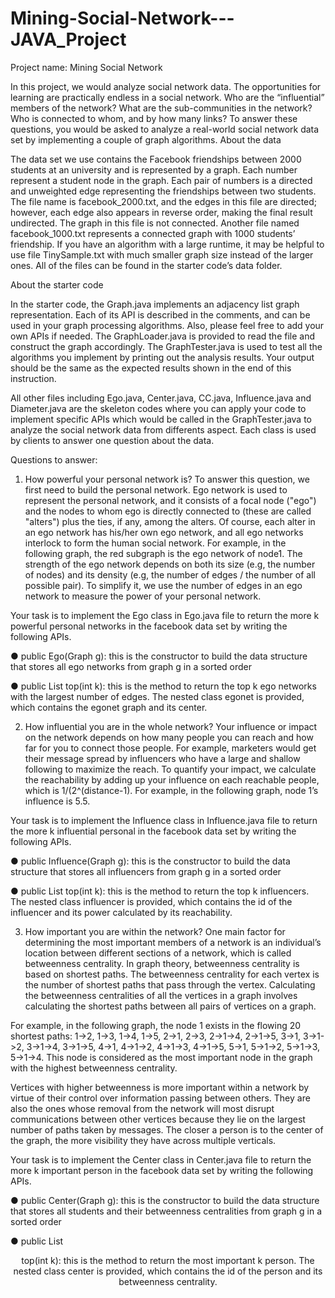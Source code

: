 # Mining-Social-Network---JAVA_Project
Project name: Mining Social Network

In this project, we would analyze social network data. The opportunities for learning are
practically endless in a social network. Who are the “influential” members of the
network? What are the sub-communities in the network? Who is connected to whom,
and by how many links? To answer these questions, you would be asked to analyze a
real-world social network data set by implementing a couple of graph algorithms.
About the data

The data set we use contains the Facebook friendships between 2000 students at an
university and is represented by a graph. Each number represent a student node in the
graph. Each pair of numbers is a directed and unweighted edge representing the
friendships between two students. The file name is facebook_2000.txt, and the edges in
this file are directed; however, each edge also appears in reverse order, making the
final result undirected. The graph in this file is not connected. Another file named
facebook_1000.txt represents a connected graph with 1000 students’ friendship. If you
have an algorithm with a large runtime, it may be helpful to use file TinySample.txt with
much smaller graph size instead of the larger ones. All of the files can be found in the
starter code’s data folder.

About the starter code

In the starter code, the Graph.java implements an adjacency list graph representation.
Each of its API is described in the comments, and can be used in your graph processing
algorithms. Also, please feel free to add your own APIs if needed. The
GraphLoader.java is provided to read the file and construct the graph accordingly. The
GraphTester.java is used to test all the algorithms you implement by printing out the
analysis results. Your output should be the same as the expected results shown in the
end of this instruction.

All other files including Ego.java, Center.java, CC.java, Influence.java and
Diameter.java are the skeleton codes where you can apply your code to implement
specific APIs which would be called in the GraphTester.java to analyze the social
network data from differents aspect. Each class is used by clients to answer one
question about the data.


Questions to answer:

1. How powerful your personal network is?
To answer this question, we first need to build the personal network. Ego network is
used to represent the personal network, and it consists of a focal node ("ego") and the
nodes to whom ego is directly connected to (these are called "alters") plus the ties, if
any, among the alters. Of course, each alter in an ego network has his/her own ego
network, and all ego networks interlock to form the human social network. For example,
in the following graph, the red subgraph is the ego network of node1. The strength of
the ego network depends on both its size (e.g, the number of nodes) and its density
(e.g, the number of edges / the number of all possible pair). To simplify it, we use the
number of edges in an ego network to measure the power of your personal network.
  
  Your task is to implement the Ego class in Ego.java file to return the more k powerful
personal networks in the facebook data set by writing the following APIs.

  ● public Ego(Graph g): this is the constructor to build the data structure that stores all
ego networks from graph g in a sorted order

  ● public List<egonet> top(int k): this is the method to return the top k ego networks
with the largest number of edges. The nested class egonet is provided, which
contains the egonet graph and its center.
  
  
  2. How influential you are in the whole network?
  Your influence or impact on the network depends on how many people you can reach
and how far for you to connect those people. For example, marketers would get their
message spread by influencers who have a large and shallow following to maximize the
reach. To quantify your impact, we calculate the reachability by adding up your
influence on each reachable people, which is 1/(2^(distance-1). For example, in the
following graph, node 1’s influence is 5.5.
  
  Your task is to implement the Influence class in Influence.java file to return the more k
influential personal in the facebook data set by writing the following APIs.
  
  ● public Influence(Graph g): this is the constructor to build the data structure that
stores all influencers from graph g in a sorted order
  
  ● public List<influencer> top(int k): this is the method to return the top k influencers.
The nested class influencer is provided, which contains the id of the influencer and
its power calculated by its reachability.
  
  
  3. How important you are within the network?
  One main factor for determining the most important members of a network is an
individual’s location between different sections of a network, which is called
betweenness centrality. In graph theory, betweenness centrality is based on shortest
paths. The betweenness centrality for each vertex is the number of shortest paths that
pass through the vertex. Calculating the betweenness centralities of all the vertices in a
graph involves calculating the shortest paths between all pairs of vertices on a graph.
  
For example, in the following graph, the node 1 exists in the flowing 20 shortest paths:
1->2, 1->3, 1->4, 1->5, 2->1, 2->3, 2->1->4, 2->1->5, 3->1, 3->1->2, 3->1->4, 3->1->5,
4->1, 4->1->2, 4->1->3, 4->1->5, 5->1, 5->1->2, 5->1->3, 5->1->4. This node is
considered as the most important node in the graph with the highest betweenness
centrality.
  
  Vertices with higher betweenness is more important within a network by virtue of their
control over information passing between others. They are also the ones whose
removal from the network will most disrupt communications between other vertices
because they lie on the largest number of paths taken by messages. The closer a
person is to the center of the graph, the more visibility they have across multiple
verticals.
  
  Your task is to implement the Center class in Center.java file to return the more k
important person in the facebook data set by writing the following APIs.

  ● public Center(Graph g): this is the constructor to build the data structure that stores
all students and their betweenness centralities from graph g in a sorted order

  ● public List<center> top(int k): this is the method to return the most important k person. The nested class center is provided, which contains the id of the person and its betweenness centrality.
